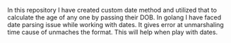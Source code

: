 In this repository I have created custom date method and utilized that to calculate the age of any one by passing their DOB.
In golang I have faced date parsing issue while working with dates. It gives error at unmarshaling time cause of unmaches the format.
This will help when play with dates.
